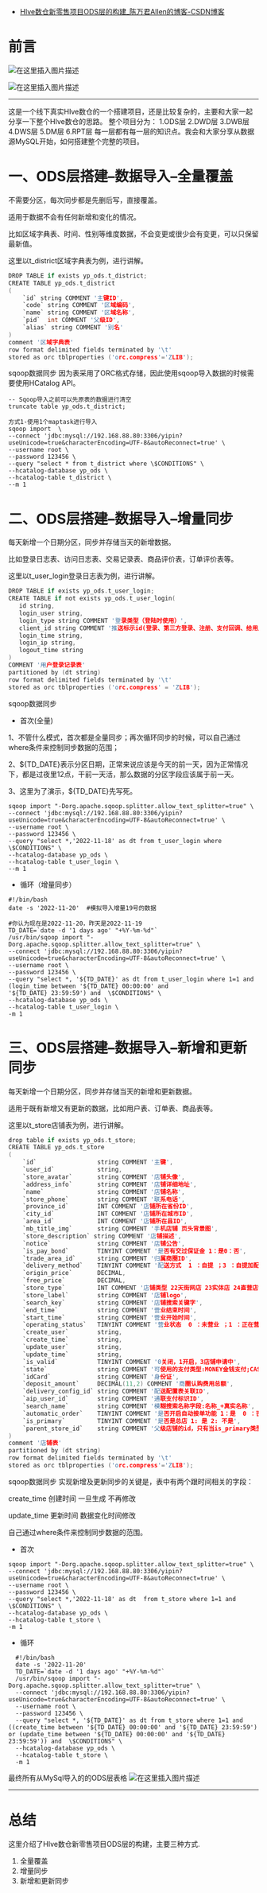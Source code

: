 - [HIve数仓新零售项目ODS层的构建_陈万君Allen的博客-CSDN博客](https://blog.csdn.net/weixin_53280379/article/details/127949111)

# 前言

![在这里插入图片描述](https://img-blog.csdnimg.cn/613684056560488296fe7ee86ec70cf9.png)

![在这里插入图片描述](https://img-blog.csdnimg.cn/ff78ccf8acbe410f96faa13c319f9e60.bmp)

------

这是一个线下真实HIve数仓的一个搭建项目，还是比较复杂的，主要和大家一起分享一下整个HIve数仓的思路。
整个项目分为：
1.ODS层
2.DWD层
3.DWB层
4.DWS层
5.DM层
6.RPT层
每一层都有每一层的知识点。我会和大家分享从数据源MySQL开始，如何搭建整个完整的项目。

# 一、ODS层搭建–数据导入–全量覆盖

不需要分区，每次同步都是先删后写，直接覆盖。

适用于数据不会有任何新增和变化的情况。

比如区域字典表、时间、性别等维度数据，不会变更或很少会有变更，可以只保留最新值。

这里以t_district区域字典表为例，进行讲解。

```c
DROP TABLE if exists yp_ods.t_district;
CREATE TABLE yp_ods.t_district
(
    `id` string COMMENT '主键ID',
    `code` string COMMENT '区域编码',
    `name` string COMMENT '区域名称',
    `pid`  int COMMENT '父级ID',
    `alias` string COMMENT '别名'
)
comment '区域字典表'
row format delimited fields terminated by '\t' 
stored as orc tblproperties ('orc.compress'='ZLIB');
```

sqoop数据同步
因为表采用了ORC格式存储，因此使用sqoop导入数据的时候需要使用HCatalog API。

```
-- Sqoop导入之前可以先原表的数据进行清空
truncate table yp_ods.t_district;

方式1-使用1个maptask进行导入
sqoop import  \
--connect 'jdbc:mysql://192.168.88.80:3306/yipin?useUnicode=true&characterEncoding=UTF-8&autoReconnect=true' \
--username root \
--password 123456 \
--query "select * from t_district where \$CONDITIONS" \
--hcatalog-database yp_ods \
--hcatalog-table t_district \
--m 1
```

# 二、ODS层搭建–数据导入–增量同步

每天新增一个日期分区，同步并存储当天的新增数据。

比如登录日志表、访问日志表、交易记录表、商品评价表，订单评价表等。

这里以t_user_login登录日志表为例，进行讲解。

```c
DROP TABLE if exists yp_ods.t_user_login;
CREATE TABLE if not exists yp_ods.t_user_login(
   id string,
   login_user string,
   login_type string COMMENT '登录类型（登陆时使用）',
   client_id string COMMENT '推送标示id(登录、第三方登录、注册、支付回调、给用户推送消息时使用)',
   login_time string,
   login_ip string,
   logout_time string
) 
COMMENT '用户登录记录表'
partitioned by (dt string)
row format delimited fields terminated by '\t'
stored as orc tblproperties ('orc.compress' = 'ZLIB');
```

sqoop数据同步

- 首次(全量)

1、不管什么模式，首次都是全量同步；再次循环同步的时候，可以自己通过where条件来控制同步数据的范围；

2、${TD_DATE}表示分区日期，正常来说应该是今天的前一天，因为正常情况下，都是过夜里12点，干前一天活，那么数据的分区字段应该属于前一天。

3、这里为了演示，${TD_DATE}先写死。

```
sqoop import "-Dorg.apache.sqoop.splitter.allow_text_splitter=true" \
--connect 'jdbc:mysql://192.168.88.80:3306/yipin?useUnicode=true&characterEncoding=UTF-8&autoReconnect=true' \
--username root \
--password 123456 \
--query "select *,'2022-11-18' as dt from t_user_login where  \$CONDITIONS" \
--hcatalog-database yp_ods \
--hcatalog-table t_user_login \
--m 1
```

- 循环（增量同步）

```
#!/bin/bash
date -s '2022-11-20'  #模拟导入增量19号的数据

#你认为现在是2022-11-20，昨天是2022-11-19
TD_DATE=`date -d '1 days ago' "+%Y-%m-%d"`
/usr/bin/sqoop import "-Dorg.apache.sqoop.splitter.allow_text_splitter=true" \
--connect 'jdbc:mysql://192.168.88.80:3306/yipin?useUnicode=true&characterEncoding=UTF-8&autoReconnect=true' \
--username root \
--password 123456 \
--query "select *, '${TD_DATE}' as dt from t_user_login where 1=1 and (login_time between '${TD_DATE} 00:00:00' and 
'${TD_DATE} 23:59:59') and  \$CONDITIONS" \
--hcatalog-database yp_ods \
--hcatalog-table t_user_login \
-m 1
```

# 三、ODS层搭建–数据导入–新增和更新同步

每天新增一个日期分区，同步并存储当天的新增和更新数据。

适用于既有新增又有更新的数据，比如用户表、订单表、商品表等。

这里以t_store店铺表为例，进行讲解。

```c
drop table if exists yp_ods.t_store;
CREATE TABLE yp_ods.t_store
(
    `id`                 string COMMENT '主键',
    `user_id`            string,
    `store_avatar`       string COMMENT '店铺头像',
    `address_info`       string COMMENT '店铺详细地址',
    `name`               string COMMENT '店铺名称',
    `store_phone`        string COMMENT '联系电话',
    `province_id`        INT COMMENT '店铺所在省份ID',
    `city_id`            INT COMMENT '店铺所在城市ID',
    `area_id`            INT COMMENT '店铺所在县ID',
    `mb_title_img`       string COMMENT '手机店铺 页头背景图',
    `store_description` string COMMENT '店铺描述',
    `notice`             string COMMENT '店铺公告',
    `is_pay_bond`        TINYINT COMMENT '是否有交过保证金 1：是0：否',
    `trade_area_id`      string COMMENT '归属商圈ID',
    `delivery_method`    TINYINT COMMENT '配送方式  1 ：自提 ；3 ：自提加配送均可; 2 : 商家配送',
    `origin_price`       DECIMAL,
    `free_price`         DECIMAL,
    `store_type`         INT COMMENT '店铺类型 22天街网店 23实体店 24直营店铺 33会员专区店',
    `store_label`        string COMMENT '店铺logo',
    `search_key`         string COMMENT '店铺搜索关键字',
    `end_time`           string COMMENT '营业结束时间',
    `start_time`         string COMMENT '营业开始时间',
    `operating_status`   TINYINT COMMENT '营业状态  0 ：未营业 ；1 ：正在营业',
    `create_user`        string,
    `create_time`        string,
    `update_user`        string,
    `update_time`        string,
    `is_valid`           TINYINT COMMENT '0关闭，1开启，3店铺申请中',
    `state`              string COMMENT '可使用的支付类型:MONEY金钱支付;CASHCOUPON现金券支付',
    `idCard`             string COMMENT '身份证',
    `deposit_amount`     DECIMAL(11,2) COMMENT '商圈认购费用总额',
    `delivery_config_id` string COMMENT '配送配置表关联ID',
    `aip_user_id`        string COMMENT '通联支付标识ID',
    `search_name`        string COMMENT '模糊搜索名称字段:名称_+真实名称',
    `automatic_order`    TINYINT COMMENT '是否开启自动接单功能 1：是  0 ：否',
    `is_primary`         TINYINT COMMENT '是否是总店 1: 是 2: 不是',
    `parent_store_id`    string COMMENT '父级店铺的id，只有当is_primary类型为2时有效'
)
comment '店铺表'
partitioned by (dt string) 
row format delimited fields terminated by '\t' 
stored as orc tblproperties ('orc.compress'='ZLIB');
```

sqoop数据同步
实现新增及更新同步的关键是，表中有两个跟时间相关的字段：

create_time 创建时间 一旦生成 不再修改

update_time 更新时间 数据变化时间修改

自己通过where条件来控制同步数据的范围。

- 首次

```
sqoop import "-Dorg.apache.sqoop.splitter.allow_text_splitter=true" \
--connect 'jdbc:mysql://192.168.88.80:3306/yipin?useUnicode=true&characterEncoding=UTF-8&autoReconnect=true' \
--username root \
--password 123456 \
--query "select *,'2022-11-18' as dt  from t_store where 1=1 and \$CONDITIONS" \
--hcatalog-database yp_ods \
--hcatalog-table t_store \
-m 1
```

- 循环

```
  #!/bin/bash
  date -s '2022-11-20'
  TD_DATE=`date -d '1 days ago' "+%Y-%m-%d"`
  /usr/bin/sqoop import "-Dorg.apache.sqoop.splitter.allow_text_splitter=true" \
  --connect 'jdbc:mysql://192.168.88.80:3306/yipin?useUnicode=true&characterEncoding=UTF-8&autoReconnect=true' \
  --username root \
  --password 123456 \
  --query "select *, '${TD_DATE}' as dt from t_store where 1=1 and ((create_time between '${TD_DATE} 00:00:00' and '${TD_DATE} 23:59:59') or (update_time between '${TD_DATE} 00:00:00' and '${TD_DATE} 23:59:59')) and  \$CONDITIONS" \
  --hcatalog-database yp_ods \
  --hcatalog-table t_store \
  -m 1
```

最终所有从MySql导入的的ODS层表格
![在这里插入图片描述](https://img-blog.csdnimg.cn/67cdb95e513a4f16a5076490c14df3f1.png)

------

# 总结

这里介绍了HIve数仓新零售项目ODS层的构建，主要三种方式.

1. 全量覆盖
2. 增量同步
3. 新增和更新同步